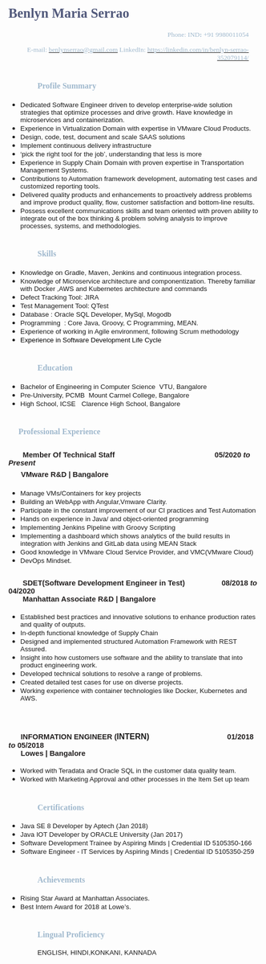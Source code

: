 <div class="WordSection1">
<p style="margin-left:9px">&nbsp;</p>

<h1><span class="WordSection1"><strong><span style="font-size:20.0pt"><span style="font-family:&quot;Bookman Old Style&quot;,serif"><span style="color:#525a7c">Benlyn Maria Serrao</span></span></span></strong></span></h1>

<p style="margin-right:24px; text-align:right"><span style="font-size:10.0pt"><span style="font-family:&quot;Bookman Old Style&quot;,serif"><span style="color:#9fb8cd">Phone: IND<strong>: </strong>+91 9980011054</span></span></span></p>

<p style="margin-right:24px; text-align:right"><span style="font-size:10.0pt"><span style="font-family:&quot;Bookman Old Style&quot;,serif"><span style="color:#9fb8cd">E-mail: </span></span></span><a href="mailto:benlynserrao@gmail.com"><span style="font-size:10.0pt"><span style="font-family:&quot;Bookman Old Style&quot;,serif"><span style="color:#9fb8cd">benlynserrao@gmail.com</span></span></span></a><span style="font-size:10.0pt"><span style="font-family:&quot;Bookman Old Style&quot;,serif"><span style="color:#9fb8cd"> LinkedIn: </span></span></span><a href="https://linkedin.com/in/benlyn-serrao-352079114/"><span style="font-size:10.0pt"><span style="font-family:&quot;Bookman Old Style&quot;,serif"><span style="color:#9fb8cd">https://linkedin.com/in/benlyn-serrao-352079114/</span></span></span></a></p>

<h1 style="margin-left:58px"><span style="font-size:12pt"><span style="font-family:&quot;Bookman Old Style&quot;,serif"><strong><span style="color:#9fb8cd">Profile Summary</span></strong></span></span></h1>

<ul>
	<li><span style="font-size:11pt"><span style="font-family:&quot;Gill Sans MT&quot;,sans-serif"><span style="font-size:10.0pt">Dedicated Software Engineer driven to develop enterprise-wide solution strategies that optimize processes and drive growth. Have knowledge in microservices and containerization.</span></span></span></li>
	<li><span style="font-size:11pt"><span style="font-family:&quot;Gill Sans MT&quot;,sans-serif"><span style="font-size:10.0pt">Experience in Virtualization Domain with expertise in VMware Cloud Products.</span></span></span></li>
	<li><span style="font-size:11pt"><span style="font-family:&quot;Gill Sans MT&quot;,sans-serif"><span style="font-size:10.0pt">Design, code, test, document and scale SAAS solutions</span></span></span></li>
	<li><span style="font-size:11pt"><span style="font-family:&quot;Gill Sans MT&quot;,sans-serif"><span style="font-size:10.0pt">Implement continuous delivery infrastructure</span></span></span></li>
	<li><span style="font-size:11pt"><span style="font-family:&quot;Gill Sans MT&quot;,sans-serif"><span style="font-size:10.0pt">&lsquo;pick the right tool for the job&rsquo;, understanding that less is more</span></span></span></li>
	<li><span style="font-size:11pt"><span style="font-family:&quot;Gill Sans MT&quot;,sans-serif"><span style="font-size:10.0pt">Experience in Supply Chain Domain with proven expertise in Transportation Management Systems.</span></span></span></li>
	<li><span style="font-size:11pt"><span style="font-family:&quot;Gill Sans MT&quot;,sans-serif"><span style="font-size:10.0pt">Contributions to Automation framework development, automating test cases and customized reporting tools.</span></span></span></li>
	<li><span style="font-size:11pt"><span style="font-family:&quot;Gill Sans MT&quot;,sans-serif"><span style="font-size:10.0pt">Delivered quality products and enhancements to proactively address problems and improve product quality, flow, customer satisfaction and bottom-line results.</span></span></span></li>
	<li><span style="font-size:11pt"><span style="font-family:&quot;Gill Sans MT&quot;,sans-serif"><span style="font-size:10.0pt">Possess excellent communications skills and team oriented with proven ability to integrate out of the box thinking &amp; problem solving analysis to improve processes, systems, and methodologies.</span></span></span></li>
</ul>

<h1 style="margin-left:58px"><span style="font-size:12pt"><span style="font-family:&quot;Bookman Old Style&quot;,serif"><strong><span style="color:#9fb8cd">Skills</span></strong></span></span></h1>

<ul>
	<li><span style="font-size:11pt"><span style="font-family:&quot;Gill Sans MT&quot;,sans-serif"><span style="font-size:10.0pt">Knowledge on Gradle, Maven, Jenkins and continuous integration process.</span></span></span></li>
	<li><span style="font-size:11pt"><span style="font-family:&quot;Gill Sans MT&quot;,sans-serif"><span style="font-size:10.0pt">Knowledge of Microservice architecture and componentization. Thereby familiar with Docker ,AWS and Kubernetes architecture and commands</span></span></span></li>
	<li><span style="font-size:11pt"><span style="font-family:&quot;Gill Sans MT&quot;,sans-serif"><span style="font-size:10.0pt">Defect Tracking Tool: JIRA</span></span></span></li>
	<li><span style="font-size:11pt"><span style="font-family:&quot;Gill Sans MT&quot;,sans-serif"><span style="font-size:10.0pt">Test Management Tool: QTest</span></span></span></li>
	<li><span style="font-size:11pt"><span style="font-family:&quot;Gill Sans MT&quot;,sans-serif"><span style="font-size:10.0pt">Database : Oracle SQL Developer, MySql, Mogodb</span></span></span></li>
	<li><span style="font-size:11pt"><span style="font-family:&quot;Gill Sans MT&quot;,sans-serif"><span style="font-size:10.0pt">Programming&nbsp; : Core Java, Groovy, C Programming, MEAN.</span></span></span></li>
	<li><span style="font-size:11pt"><span style="font-family:&quot;Gill Sans MT&quot;,sans-serif"><span style="font-size:10.0pt">Experience of working in Agile environment, following Scrum methodology</span></span></span></li>
	<li><span style="font-size:11pt"><span style="background-color:white"><span style="font-family:&quot;Gill Sans MT&quot;,sans-serif"><span style="font-size:10.0pt"><span style="color:black">Experience in Software Development Life Cycle</span></span></span></span></span>
	<div style="page-break-after:always"><span style="display:none">&nbsp;</span></div>
	</li>
</ul>

<h1 style="margin-left:58px"><span style="font-size:12pt"><span style="font-family:&quot;Bookman Old Style&quot;,serif"><strong><span style="color:#9fb8cd">Education</span></strong></span></span></h1>

<ul>
	<li><span style="font-size:11pt"><span style="font-family:&quot;Gill Sans MT&quot;,sans-serif"><span style="font-size:10.0pt">Bachelor of&nbsp;Engineering in Computer Science</span></span></span>&nbsp;&nbsp;<span style="font-size:10pt"><span style="font-family:&quot;Gill Sans MT&quot;,sans-serif">VTU, Bangalore</span></span></li>
	<li><span style="font-size:10pt"><span style="font-family:&quot;Gill Sans MT&quot;,sans-serif">Pre-University, PCMB</span></span>&nbsp;&nbsp;<span style="font-size:10pt"><span style="font-family:&quot;Gill Sans MT&quot;,sans-serif">Mount Carmel College, Bangalore</span></span></li>
	<li><span style="font-size:10pt"><span style="font-family:&quot;Gill Sans MT&quot;,sans-serif">High School, ICSE</span></span>&nbsp; &nbsp;<span style="font-size:10pt"><span style="font-family:&quot;Gill Sans MT&quot;,sans-serif">Clarence High School, Bangalore</span></span></li>
</ul>
</div>

<h1><strong style="font-family:&quot;Bookman Old Style&quot;,serif; font-size:12pt"><span style="color:#9fb8cd">&nbsp; &nbsp; &nbsp;Professional Experience</span></strong></h1>

<h2><strong style="font-family:&quot;Gill Sans MT&quot;,sans-serif; font-size:11pt"><span style="font-family:&quot;Arial&quot;,sans-serif"><span style="color:#221f1f">&nbsp; &nbsp; &nbsp; &nbsp;Member Of Technical Staff&nbsp; &nbsp; &nbsp; &nbsp; &nbsp; &nbsp; &nbsp; &nbsp; &nbsp; &nbsp; &nbsp; &nbsp; &nbsp; &nbsp; &nbsp; &nbsp; &nbsp; &nbsp; &nbsp; &nbsp; &nbsp; &nbsp; &nbsp; &nbsp; &nbsp;</span></span></strong><span style="font-family:Arial,sans-serif; font-size:11pt"><span style="color:#221f1f">05/2020 <em>to Present</em></span></span><br />
&nbsp; &nbsp; &nbsp;<span style="font-size:11pt"><span style="font-family:Arial,sans-serif"><span style="color:#221f1f"><strong>VMware R&amp;D | Bangalore</strong></span></span></span></h2>

<ul>
	<li><span style="font-size:11pt"><span style="font-family:&quot;Gill Sans MT&quot;,sans-serif"><span style="font-size:10.0pt">Manage VMs/Containers for key projects</span></span></span></li>
	<li><span style="font-family:Gill Sans MT, sans-serif"><span style="font-size:13.3333px">Building an WebApp with Angular,Vmware Clarity.</span></span></li>
	<li><span style="font-size:11pt"><span style="font-family:&quot;Gill Sans MT&quot;,sans-serif"><span style="font-size:10.0pt">Participate in the constant improvement of our CI practices and Test Automation</span></span></span></li>
	<li><span style="font-size:11pt"><span style="font-family:&quot;Gill Sans MT&quot;,sans-serif"><span style="font-size:10.0pt">Hands on experience in Java/ and object-oriented programming</span></span></span></li>
	<li><span style="font-size:11pt"><span style="font-family:&quot;Gill Sans MT&quot;,sans-serif"><span style="font-size:10.0pt">Implementing Jenkins Pipeline with Groovy Scripting </span></span></span></li>
	<li><span style="font-size:11pt"><span style="font-family:&quot;Gill Sans MT&quot;,sans-serif"><span style="font-size:10.0pt">Implementing a dashboard which shows analytics of the build results in integration with Jenkins and GitLab data using MEAN Stack</span></span></span></li>
	<li><span style="font-size:11pt"><span style="font-family:&quot;Gill Sans MT&quot;,sans-serif"><span style="font-size:10.0pt">Good knowledge in VMware Cloud Service Provider, and VMC(VMware Cloud)</span></span></span></li>
	<li><span style="font-size:11pt"><span style="font-family:&quot;Gill Sans MT&quot;,sans-serif"><span style="font-size:10.0pt">DevOps Mindset.</span></span></span></li>
</ul>

<h2><span style="font-size:11pt"><span style="font-family:&quot;Gill Sans MT&quot;,sans-serif"><strong><span style="font-family:&quot;Arial&quot;,sans-serif"><span style="color:#221f1f">&nbsp; &nbsp; &nbsp; &nbsp;SDET(Software Development Engineer in Test)&nbsp;&nbsp;&nbsp;&nbsp;&nbsp;&nbsp;&nbsp;&nbsp;&nbsp;&nbsp;&nbsp;&nbsp;&nbsp;&nbsp;&nbsp;&nbsp;&nbsp; </span></span></strong><span style="font-family:&quot;Arial&quot;,sans-serif"><span style="color:#221f1f">08/2018 <em>to </em>04/2020<br />
&nbsp; &nbsp; &nbsp; &nbsp;</span></span></span></span><strong><span style="font-size:11pt"><span style="font-family:Arial,sans-serif"><span style="color:#221f1f">Manhattan Associate R&amp;D | Bangalore</span></span></span></strong></h2>

<ul>
	<li><span style="font-size:11pt"><span style="font-family:&quot;Gill Sans MT&quot;,sans-serif"><span style="font-size:10.0pt">Established best practices and innovative solutions to enhance production rates and quality of outputs.</span></span></span></li>
	<li><span style="font-size:11pt"><span style="font-family:&quot;Gill Sans MT&quot;,sans-serif"><span style="font-size:10.0pt">In-depth functional knowledge of Supply Chain</span></span></span></li>
	<li><span style="font-size:11pt"><span style="font-family:&quot;Gill Sans MT&quot;,sans-serif"><span style="font-size:10.0pt">Designed and implemented structured Automation Framework with REST Assured.</span></span></span></li>
	<li><span style="font-size:11pt"><span style="font-family:&quot;Gill Sans MT&quot;,sans-serif"><span style="font-size:10.0pt">Insight into how customers use software and the ability to translate that into product engineering work.</span></span></span></li>
	<li><span style="font-size:11pt"><span style="font-family:&quot;Gill Sans MT&quot;,sans-serif"><span style="font-size:10.0pt">Developed technical solutions to resolve a range of problems.</span></span></span></li>
	<li><span style="font-size:11pt"><span style="font-family:&quot;Gill Sans MT&quot;,sans-serif"><span style="font-size:10.0pt">Created detailed test cases for use on diverse projects.</span></span></span></li>
	<li><span style="font-size:11pt"><span style="font-family:&quot;Gill Sans MT&quot;,sans-serif"><span style="font-size:10.0pt">Working experience with container technologies like Docker, Kubernetes and AWS.</span></span></span></li>
</ul>

<p>&nbsp;</p>

<h2><span style="font-size:11pt"><span style="font-family:&quot;Gill Sans MT&quot;,sans-serif"><strong><span style="font-family:&quot;Arial&quot;,sans-serif"><span style="color:#221f1f">&nbsp; &nbsp; &nbsp; INFORMATION ENGINEER </span></span></strong><span style="font-family:&quot;Arial&quot;,sans-serif"><span style="color:#221f1f">(</span></span><span style="font-size:12.0pt"><span style="font-family:&quot;Arial&quot;,sans-serif">INTERN)&nbsp;&nbsp;&nbsp;&nbsp;&nbsp;&nbsp;&nbsp;&nbsp;&nbsp;&nbsp;&nbsp;&nbsp;&nbsp;&nbsp;&nbsp;&nbsp;&nbsp;&nbsp;&nbsp;&nbsp;&nbsp;&nbsp;&nbsp;&nbsp;&nbsp;&nbsp;&nbsp;&nbsp;&nbsp;&nbsp;&nbsp;&nbsp;&nbsp;&nbsp; </span></span><span style="font-family:&quot;Arial&quot;,sans-serif"><span style="color:#221f1f">01/2018 <em>to </em>05/2018</span></span></span><br />
<strong><span style="font-family:Arial,sans-serif"><span style="color:#221f1f">&nbsp; &nbsp; &nbsp; Lowes | Bangalore</span></span></strong></span></h2>

<ul>
	<li><span style="font-size:11pt"><span style="font-family:&quot;Gill Sans MT&quot;,sans-serif"><span style="font-size:10.0pt">Worked with Teradata and Oracle SQL in the customer data quality team.</span></span></span></li>
	<li><span style="font-size:11pt"><span style="font-family:&quot;Gill Sans MT&quot;,sans-serif"><span style="font-size:10.0pt">Worked with Marketing Approval and other processes in the Item Set up team</span></span></span></li>
</ul>

<div style="page-break-after:always"><span style="display:none">&nbsp;</span></div>

<h1 style="margin-left:58px"><span style="font-size:12pt"><span style="font-family:&quot;Bookman Old Style&quot;,serif"><strong><span style="color:#9fb8cd">Certifications</span></strong></span></span></h1>

<ul>
	<li><span style="font-size:11pt"><span style="font-family:&quot;Gill Sans MT&quot;,sans-serif"><span style="font-size:10.0pt">Java SE 8 Developer by Aptech (Jan 2018)</span></span></span></li>
	<li><span style="font-size:11pt"><span style="font-family:&quot;Gill Sans MT&quot;,sans-serif"><span style="font-size:10.0pt">Java IOT Developer by ORACLE University (Jan 2017)</span></span></span></li>
	<li><span style="font-size:11pt"><span style="font-family:&quot;Gill Sans MT&quot;,sans-serif"><span style="font-size:10.0pt">Software Development Trainee by Aspiring Minds | Credential ID 5105350-166</span></span></span></li>
	<li><span style="font-size:11pt"><span style="font-family:&quot;Gill Sans MT&quot;,sans-serif"><span style="font-size:10.0pt">Software Engineer - IT Services by Aspiring Minds | Credential ID 5105350-259</span></span></span></li>
</ul>

<div style="page-break-after:always"><span style="display:none">&nbsp;</span></div>

<h1 style="margin-left:58px"><span style="font-size:12pt"><span style="font-family:&quot;Bookman Old Style&quot;,serif"><strong><span style="color:#9fb8cd">Achievements</span></strong></span></span></h1>

<ul>
	<li><span style="font-size:11pt"><span style="font-family:&quot;Gill Sans MT&quot;,sans-serif"><span style="font-size:10.0pt">Rising Star Award at Manhattan Associates.</span></span></span></li>
	<li><span style="font-size:11pt"><span style="font-family:&quot;Gill Sans MT&quot;,sans-serif"><span style="font-size:10.0pt">Best Intern Award for 2018 at Lowe&rsquo;s.</span></span></span></li>
</ul>

<div style="page-break-after:always"><span style="display:none">&nbsp;</span></div>

<h1 style="margin-left:58px"><span style="font-size:12pt"><span style="font-family:&quot;Bookman Old Style&quot;,serif"><strong><span style="color:#9fb8cd">Lingual Proficiency</span></strong></span></span></h1>

<p style="margin-left:58px"><span style="font-size:10pt"><span style="font-family:&quot;Gill Sans MT&quot;,sans-serif">ENGLISH, HINDI,KONKANI, KANNADA</span></span></p>

<p>&nbsp;</p>
